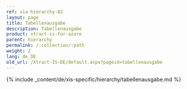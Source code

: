 ```yaml
---
ref: xia-hierarchy-02
layout: page
title: Tabellenausgabe
description: Tabellenausgabe
product: xtract-is-for-azure
parent: hierarchy
permalink: /:collection/:path
weight: 2
lang: de_DE
old_url: /Xtract-IS-DE/default.aspx?pageid=tabellenausgabe
---
```

{% include _content/de/xis-specific/hierarchy/tabellenausgabe.md %}
